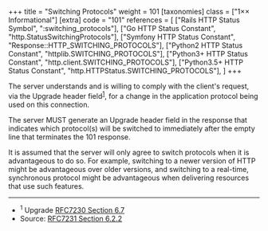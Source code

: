 +++
title = "Switching Protocols"
weight = 101
[taxonomies]
class = ["1&times;&times; Informational"]
[extra]
code = "101"
references = [
    ["Rails HTTP Status Symbol", ":switching_protocols"],
    ["Go HTTP Status Constant", "http.StatusSwitchingProtocols"],
    ["Symfony HTTP Status Constant", "Response::HTTP_SWITCHING_PROTOCOLS"],
    ["Python2 HTTP Status Constant", "httplib.SWITCHING_PROTOCOLS"],
    ["Python3+ HTTP Status Constant", "http.client.SWITCHING_PROTOCOLS"],
    ["Python3.5+ HTTP Status Constant", "http.HTTPStatus.SWITCHING_PROTOCOLS"],
]
+++

The server understands and is willing to comply with the client's request, via the Upgrade header field<sup>[1](#ref-1)</sup>, for a change in the application protocol being used on this connection.

The server MUST generate an Upgrade header field in the response that indicates which protocol(s) will be switched to immediately after the empty line that terminates the 101 response.

It is assumed that the server will only agree to switch protocols when it is advantageous to do so. For example, switching to a newer version of HTTP might be advantageous over older versions, and switching to a real-time, synchronous protocol might be advantageous when delivering resources that use such features.

---

* <span id="ref-1"><sup>1</sup> Upgrade [RFC7230 Section 6.7][2]</span>
* Source: [RFC7231 Section 6.2.2][1]

[1]: <http://tools.ietf.org/html/rfc7231#section-6.2.2>
[2]: <http://tools.ietf.org/html/rfc7230#section-6.7>
